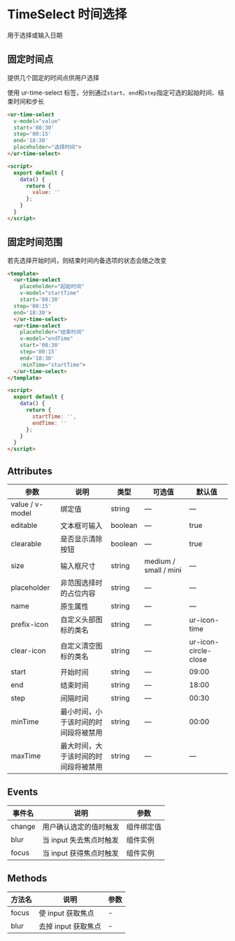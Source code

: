 # TimeSelect 时间选择

 用于选择或输入日期

## 固定时间点

提供几个固定的时间点供用户选择

使用 ur-time-select 标签，分别通过`start`、`end`和`step`指定可选的起始时间、结束时间和步长
```html
<ur-time-select
  v-model="value"
  start='08:30'
  step='00:15'
  end='18:30'
  placeholder="选择时间">
</ur-time-select>

<script>
  export default {
    data() {
      return {
        value: ''
      };
    }
  }
</script>
```

## 固定时间范围

若先选择开始时间，则结束时间内备选项的状态会随之改变


```html
<template>
  <ur-time-select
    placeholder="起始时间"
    v-model="startTime"
    start='08:30'
  step='00:15'
  end='18:30'>
  </ur-time-select>
  <ur-time-select
    placeholder="结束时间"
    v-model="endTime"
    start='08:30'
    step='00:15'
    end='18:30'
    :minTime="startTime">
  </ur-time-select>
</template>

<script>
  export default {
    data() {
      return {
        startTime: '',
        endTime: ''
      };
    }
  }
</script>
```

## Attributes
| 参数      | 说明          | 类型      | 可选值                           | 默认值  |
|---------- |-------------- |---------- |--------------------------------  |-------- |
| value / v-model | 绑定值 | string | — | — |
| editable | 文本框可输入 | boolean | — | true |
| clearable | 是否显示清除按钮 | boolean | — | true |
| size          | 输入框尺寸     | string          | medium / small / mini  | — |
| placeholder | 非范围选择时的占位内容 | string | — | — |
| name | 原生属性 | string | — | — |
| prefix-icon | 自定义头部图标的类名 | string | — | ur-icon-time |
| clear-icon | 自定义清空图标的类名 | string | — | ur-icon-circle-close |
| start | 开始时间 | string | — | 09:00 |
| end | 结束时间 | string | — | 18:00 |
| step | 间隔时间 | string | — | 00:30 |
| minTime | 最小时间，小于该时间的时间段将被禁用 | string | — | 00:00 |
| maxTime | 最大时间，大于该时间的时间段将被禁用 | string | — | — |


## Events
| 事件名 | 说明 | 参数 |
|---------|--------|---------|
| change | 用户确认选定的值时触发 | 组件绑定值 |
| blur | 当 input 失去焦点时触发 | 组件实例 |
| focus | 当 input 获得焦点时触发 | 组件实例 |

## Methods
| 方法名 | 说明 | 参数 |
| ---- | ---- | ---- |
| focus | 使 input 获取焦点 | - |
| blur | 去掉 input 获取焦点 | - |
